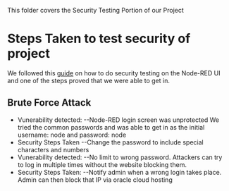 This folder covers the Security Testing Portion of our Project

# Steps Taken to test security of project

We followed this [guide](https://www.cypressdatadefense.com/blog/how-to-do-security-testing-manually/) on how to do security testing on the Node-RED UI and one of the steps proved that we were able to get in.

## Brute Force Attack
- Vunerability detected:
--Node-RED login screen was unprotected We tried the common passwords and was able to get in as the initial username: node and password: node 
- Security Steps Taken
--Change the password to include special characters and numbers
- Vunerability detected:
--No limit to wrong password. Attackers can try to log in multiple times without the website blocking them.
- Security Steps Taken:
--Notify admin when a wrong login takes place. Admin can then block that IP via oracle cloud hosting

